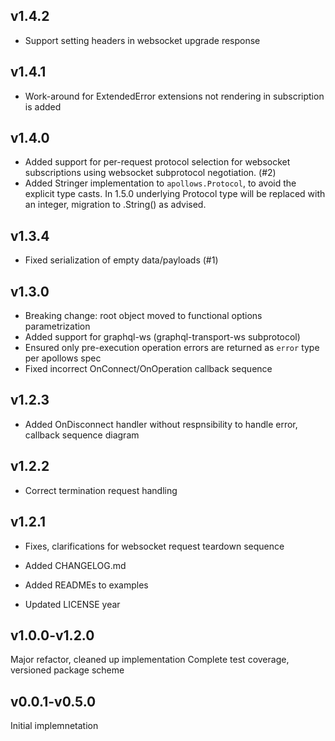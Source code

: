 v1.4.2
------
- Support setting headers in websocket upgrade response

v1.4.1
------
- Work-around for ExtendedError extensions not rendering in subscription is added

v1.4.0
------
- Added support for per-request protocol selection for websocket subscriptions using websocket 
  subprotocol negotiation. (#2)
- Added Stringer implementation to `apollows.Protocol`, to avoid the explicit type casts.
  In 1.5.0 underlying Protocol type will be replaced with an integer, migration to .String()
  as advised.

v1.3.4
------
- Fixed serialization of empty data/payloads (#1)

v1.3.0
------
- Breaking change: root object moved to functional options parametrization
- Added support for graphql-ws (graphql-transport-ws subprotocol)
- Ensured only pre-execution operation errors are returned as `error` type per apollows spec
- Fixed incorrect OnConnect/OnOperation callback sequence

v1.2.3
------
- Added OnDisconnect handler without respnsibility to handle error, callback sequence diagram

v1.2.2
------
- Correct termination request handling

v1.2.1
------
- Fixes, clarifications for websocket request teardown sequence

- Added CHANGELOG.md

- Added READMEs to examples

- Updated LICENSE year

v1.0.0-v1.2.0
------
Major refactor, cleaned up implementation
Complete test coverage, versioned package scheme

v0.0.1-v0.5.0
---
Initial implemnetation
